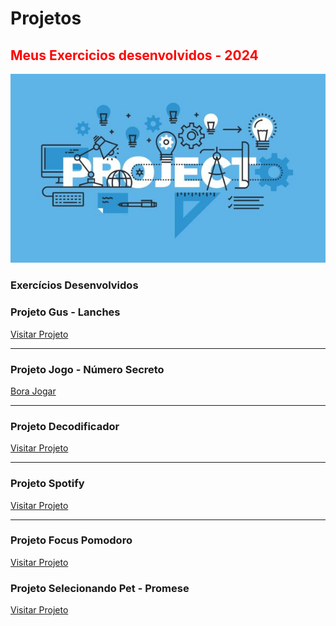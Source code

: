 # Projetos

<html>
 <h2 style="Color:red">Meus Exercicios desenvolvidos - 2024</h2> 
 <img src="projetos.jpg" alt="logo">

### Exercícios Desenvolvidos ###
<h3>Projeto Gus - Lanches</h3>  
<a href="https://projetos-black-eight.vercel.app/">Visitar Projeto</a>
</html>

<hr>

<h3>Projeto Jogo - Número Secreto</h3>  
<a href="https://projetos-vg2m.vercel.app/">Bora Jogar</a>

<hr>

<h3>Projeto Decodificador</h3>  
<a href="https://projeto-decodificador-nine.vercel.app/">Visitar Projeto</a>

<hr>

<h3>Projeto Spotify</h3>  
<a href="https://projetos-okcc.vercel.app/">Visitar Projeto</a>

<hr>

<h3>Projeto Focus Pomodoro</h3>  
<a href="https://projetos-xwbi.vercel.app/">Visitar Projeto</a>


<h3>Projeto Selecionando Pet - Promese</h3>  
<a href="https://projetos-1s82.vercel.app/">Visitar Projeto</a>

</html>